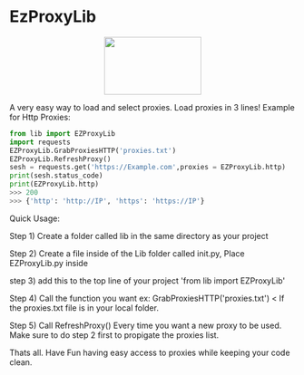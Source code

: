 # EzProxyLib

<p align="center">
  <img width="171‬" height="102" src="https://i.imgur.com/c71GUHG.png">
</p>

A very easy way to load and select proxies. Load proxies in 3 lines!
Example for Http Proxies: 
```python
from lib import EZProxyLib
import requests
EZProxyLib.GrabProxiesHTTP('proxies.txt')
EZProxyLib.RefreshProxy()
sesh = requests.get('https://Example.com',proxies = EZProxyLib.http)
print(sesh.status_code)
print(EZProxyLib.http)
>>> 200
>>> {'http': 'http://IP', 'https': 'https://IP'}
```

Quick Usage:

Step 1) Create a folder called lib in the same directory as your project

Step 2) Create a file inside of the Lib folder called init.py, Place EZProxyLib.py inside

step 3) add this to the top line of your project 'from lib import EZProxyLib'

Step 4) Call the function you want ex: GrabProxiesHTTP('proxies.txt') < If the proxies.txt file is in your local folder.

Step 5) Call RefreshProxy() Every time you want a new proxy to be used. Make sure to do step 2 first to propigate the proxies list.

Thats all. Have Fun having easy access to proxies while keeping your code clean.

